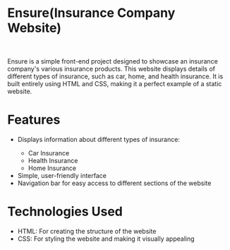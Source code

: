 # Ensure(Insurance Company Website)
<br>
<p>Ensure is a simple front-end project designed to showcase an insurance company's various insurance products. This website displays details of different types of insurance, such as car, home, and health insurance. It is built entirely using HTML and CSS, making it a perfect example of a static website.</p>

<h1>Features</h1>
<ul>
  <li>Displays information about different types of insurance: </li>
  <ul>
    <li>Car Insurance</li>
    <li>Health Insurance</li>
    <li>Home Insurance</li>
  </ul>
  <li>Simple, user-friendly interface</li>
  <li>Navigation bar for easy access to different sections of the website</li>
</ul>
<h1>Technologies Used</h1>

<ul>
  <li>HTML: For creating the structure of the website</li>
  <li>CSS: For styling the website and making it visually appealing</li>
</ul>
